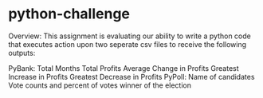 # python-challenge

Overview:
  This assignment is evaluating our ability to write a python code that executes action upon two seperate csv files to receive the following outputs:

PyBank:
  Total Months
  Total Profits
  Average Change in Profits
  Greatest Increase in Profits
  Greatest Decrease in Profits
PyPoll:
  Name of candidates
  Vote counts and percent of votes
  winner of the election
